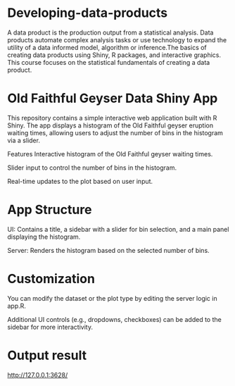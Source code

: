 # Developing-data-products
A data product is the production output from a statistical analysis. Data products automate complex analysis tasks or use technology to expand the utility of a data informed model, algorithm or inference.The basics of creating data products using Shiny, R packages, and interactive graphics. This course focuses on the statistical fundamentals of creating a data product.

# Old Faithful Geyser Data Shiny App
This repository contains a simple interactive web application built with R Shiny. The app displays a histogram of the Old Faithful geyser eruption waiting times, allowing users to adjust the number of bins in the histogram via a slider.

Features
Interactive histogram of the Old Faithful geyser waiting times.

Slider input to control the number of bins in the histogram.

Real-time updates to the plot based on user input.

# App Structure
UI: Contains a title, a sidebar with a slider for bin selection, and a main panel displaying the histogram.

Server: Renders the histogram based on the selected number of bins.

# Customization
You can modify the dataset or the plot type by editing the server logic in app.R.

Additional UI controls (e.g., dropdowns, checkboxes) can be added to the sidebar for more interactivity.

# Output result
http://127.0.0.1:3628/
